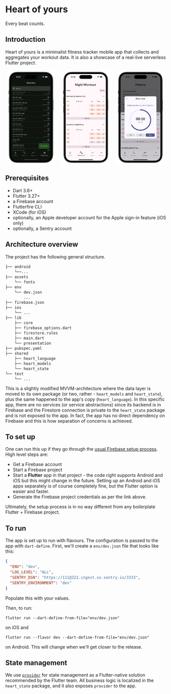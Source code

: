 # Heart of yours

Every beat counts.

## Introduction

Heart of yours is a minimalist fitness tracker mobile app that collects and aggregates your workout
data. It is also a
showcase of a real-live serverless Flutter project.

<div style="display: flex; justify-content: space-around; align-items: center; gap: 10px;">
  <img src="assets/screenshots/exercises.png" alt="Exercises" style="width: 30%;">
  <img src="assets/screenshots/workout.png" alt="History" style="width: 30%;">
  <img src="assets/screenshots/timer.png" alt="Workout" style="width: 30%;">
</div>

## Prerequisites

- Dart 3.6+
- Flutter 3.27+
- a Firebase account
- Flutterfire CLI
- XCode (for iOS)
- optionally, an Apple developer account for the Apple sign-in feature (iOS only)
- optionally, a Sentry account

## Architecture overview

The project has the following general structure.

```
├── android
    └──...
├── assets
    └── fonts
├── env
    └── dev.json
        ...
├── firebase.json
├── ios
    └── ...
├── lib
    ├── core
    ├── firebase_options.dart
    ├── firestore.rules
    ├── main.dart
    └── presentation
├── pubspec.yaml
├── shared
    ├── heart_language
    ├── heart_models
    └── heart_state
└── test
    └── ...
```

This is a slightly modified MVVM-architecture where the data layer is moved to its own package (or
two, rather -
`heart_models` and `heart_state`), plus the same happened to the app's copy (`heart_language`). In
this specific app,
there are no services (or service abstractions) since its backend is in Firebase and the Firestore
connection is private
to the `heart_state` package and is not exposed to the app. In fact, the app has no direct
dependency on Firebase and
this is how separation of concerns is achieved.

## To set up

One can run this up if they go through
the [usual Firebase setup process](https://firebase.flutter.dev/docs/overview/).
High level steps are:

- Get a Firebase account
- Start a Firebase project
- Start a **Flutter** app in that project - the code right supports Android and iOS but this might
  change in the future.
  Setting up an Android and iOS apps separately is of course completely fine, but the Flutter option
  is easier and
  faster.
- Generate the Firebase project credentials as per the link above.

Ultimately, the setup process is in no way different from any boilerplate Flutter + Firebase
project.

## To run

The app is set up to run with flavours. The configuration is passed to the app with `dart-define`.
First, we'll create a `env/dev.json` file that looks like this:

```json
{
  "ENV": "dev",
  "LOG_LEVEL": "ALL",
  "SENTRY_DSN": "https://111@222.ingest.us.sentry.io/3333",
  "SENTRY_ENVIRONMENT": "dev"
}
```

Populate this with your values.

Then, to run:

```shell
flutter run --dart-define-from-file="env/dev.json"
```

on iOS and

```shell
flutter run --flavor dev --dart-define-from-file="env/dev.json"
```

on Android. This will change when we'll get closer to the release.

## State management

We use [`provider`](https://pub.dev/packages/provider) for state management as a Flutter-native
solution recommended by
the Flutter team. All business logic is localized in the `heart_state` package, and it also
exposes `provider` to the
app.

